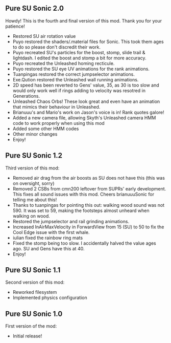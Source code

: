 ## Pure SU Sonic 2.0
Howdy! This is the fourth and final version of this mod. Thank you for your patience!
- Restored SU air rotation value
- Puyo restored the shaders/.material files for Sonic. This took them ages to do so please don't discredit their work.
- Puyo recreated SU's particles for the boost, stomp, slide trail & lightdash. I edited the boost and stomp a bit for more accuracy.
- Puyo recreated the Unleashed homing recticule.
- Puyo restored the SU eye UV animations for the rank animations.
- Tuanpingas restored the correct jumpselector animations.
- Exe.Qution restored the Unleashed wall running animations.
- 2D speed has been reverted to Gens' value, 35, as 30 is too slow and would only work well if rings adding to velocity was resotred in Generations.
- Unleashed Chaos Orbs! These look great and even have an animation that mimics their behaviour in Unleashed.
- Brianuuu's and Mario's work on Jason's voice is in! Rank quotes galore!
- Added a new camera file, allowing Skyth's Unleashed camera HMM code to work properly when using this mod
- Added some other HMM codes
- Other minor changes
- Enjoy!

## Pure SU Sonic 1.2
Third version of this mod:
- Removed air drag from the air boosts as SU does not have this (this was on oversight, sorry)
- Removed 2 CSBs from cmn200 leftover from SUPRs' early development. This fixes all sound issues with this mod. Cheers brianuuuSonic for telling me about this!
- Thanks to tuanpingas for pointing this out: walking wood sound was not 590. It was set to 59, making the footsteps almost unheard when walking on wood.
- Restored the jumpselector and rail grinding animations.
- Increased InAirMaxVelocity in ForwardView from 15 (SU) to 50 to fix the Cool Edge issue with the first whale.
- iulian fixed the rainbow ring mats
- Fixed the stomp being too slow. I accidentally halved the value ages ago. SU and Gens have this at 40.
- Enjoy!

## Pure SU Sonic 1.1
Second version of this mod:
- Reworked filesystem
- Implemented physics configuration

## Pure SU Sonic 1.0
First version of the mod:
- Initial release!
